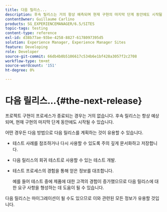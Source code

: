 ```yaml
---
title: 다음 릴리스...
description: 후속 릴리스는 거의 항상 예측되며 현재 구현의 마지막 단계 동안에도 시작될 수 있습니다
contentOwner: Guillaume Carlino
products: SG_EXPERIENCEMANAGER/6.5/SITES
topic-tags: testing
content-type: reference
exl-id: d38b77ae-93be-4258-8827-6178097395d5
solution: Experience Manager, Experience Manager Sites
feature: Developing
role: Developer
source-git-commit: 66db4b0b5106617c534b6e1bf428a3057f2c2708
workflow-type: tm+mt
source-wordcount: '151'
ht-degree: 0%

---
```


# 다음 릴리스...{#the-next-release}

프로젝트 구현이 프로세스가 종료되는 경우는 거의 없습니다. 후속 릴리스는 항상 예상되며, 현재 구현의 마지막 단계 동안에도 시작될 수 있습니다.

어떤 경우든 다음 방법으로 다음 릴리스를 계획하는 것이 유용할 수 있습니다.

* 테스트 사례를 참조하거나 다시 사용할 수 있도록 주의 깊게 문서화하고 저장합니다.
* 다음 릴리스의 회귀 테스트로 사용할 수 있는 테스트 개발.
* 테스트 프로세스의 경험을 통해 얻은 정보를 대조합니다.

  예를 들어 테스트 중에 제품에 대한 고객의 경험이 증가했으므로 다음 릴리스에 대한 요구 사항을 형성하는 데 도움이 될 수 있습니다.

다음 릴리스는 마이그레이션이 될 수도 있으므로 이와 관련된 모든 정보가 유용할 것입니다.
